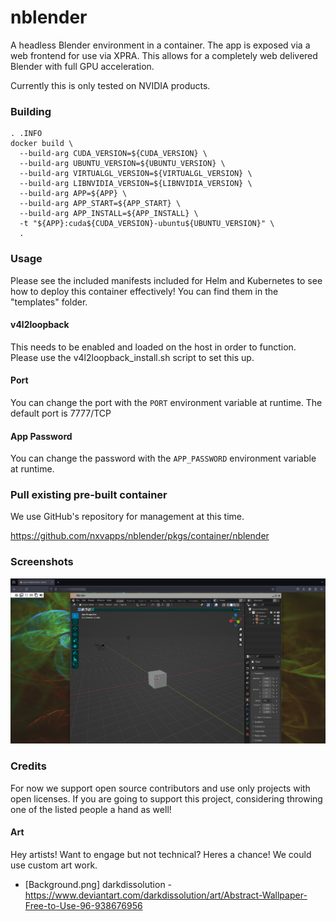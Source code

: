 # nblender
A headless Blender environment in a container. The app is exposed via a web frontend for use via XPRA. This allows
for a completely web delivered Blender with full GPU acceleration.

Currently this is only tested on NVIDIA products.

### Building
```
. .INFO
docker build \
  --build-arg CUDA_VERSION=${CUDA_VERSION} \
  --build-arg UBUNTU_VERSION=${UBUNTU_VERSION} \
  --build-arg VIRTUALGL_VERSION=${VIRTUALGL_VERSION} \
  --build-arg LIBNVIDIA_VERSION=${LIBNVIDIA_VERSION} \
  --build-arg APP=${APP} \
  --build-arg APP_START=${APP_START} \
  --build-arg APP_INSTALL=${APP_INSTALL} \
  -t "${APP}:cuda${CUDA_VERSION}-ubuntu${UBUNTU_VERSION}" \
  .
```

### Usage
Please see the included manifests included for Helm and Kubernetes to see how to deploy this container effectively!
You can find them in the "templates" folder.

#### v4l2loopback
This needs to be enabled and loaded on the host in order to function. Please use the v4l2loopback_install.sh
script to set this up.

#### Port
You can change the port with the `PORT` environment variable at runtime. The default port is 7777/TCP

#### App Password
You can change the password with the `APP_PASSWORD` environment variable at runtime.

### Pull existing pre-built container
We use GitHub's repository for management at this time.

https://github.com/nxvapps/nblender/pkgs/container/nblender

### Screenshots
![Blender In a browser](https://raw.githubusercontent.com/nxvapps/nblender/main/screenshots/nblender.png)

### Credits
For now we support open source contributors and use only projects with open licenses. If you are going to
support this project, considering throwing one of the listed people a hand as well!

#### Art
Hey artists! Want to engage but not technical? Heres a chance! We could use custom art work.

* \[Background.png\] darkdissolution - https://www.deviantart.com/darkdissolution/art/Abstract-Wallpaper-Free-to-Use-96-938676956
